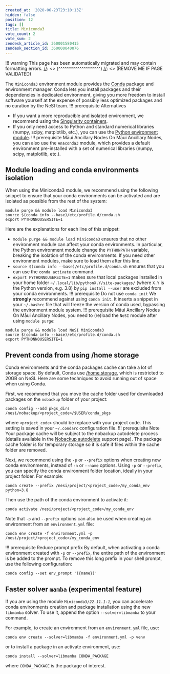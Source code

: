 ```yaml
---
created_at: '2020-06-23T23:10:13Z'
hidden: false
position: 12
tags: []
title: Miniconda3
vote_count: 2
vote_sum: 2
zendesk_article_id: 360001580415
zendesk_section_id: 360000040076
---
```




[//]: <> (REMOVE ME IF PAGE VALIDATED)
[//]: <> (vvvvvvvvvvvvvvvvvvvv)
!!! warning
    This page has been automatically migrated and may contain formatting errors.
[//]: <> (^^^^^^^^^^^^^^^^^^^^)
[//]: <> (REMOVE ME IF PAGE VALIDATED)

The `Miniconda3` environment module provides the
[Conda](https://docs.conda.io/projects/conda/en/latest/) package and
environment manager. Conda lets you install packages and their
dependencies in dedicated environment, giving you more freedom to
install software yourself at the expense of possibly less optimized
packages and no curation by the NeSI team.
!!! prerequisite Alternatives
-   If you want a more reproducible and isolated environment, we
recommend using the [Singularity
containers](https://support.nesi.org.nz/hc/en-gb/articles/360001107916-Singularity).
-   If you only need access to Python and standard numerical libraries
(numpy, scipy, matplotlib, etc.), you can use the [Python
environment
module](https://support.nesi.org.nz/hc/en-gb/articles/207782537-Python).
!!! prerequisite Māui Ancillary Nodes
On Māui Ancillary Nodes, you can also use the `Anaconda3` module,
which provides a default environment pre-installed with a set of
numerical libraries (numpy, scipy, matplotlib, etc.).

## Module loading and conda environments isolation

When using the Miniconda3 module, we recommend using the following
snippet to ensure that your conda environments can be activated and are
isolated as possible from the rest of the system:

``` sl
module purge && module load Miniconda3
source $(conda info --base)/etc/profile.d/conda.sh
export PYTHONNOUSERSITE=1
```

Here are the explanations for each line of this snippet:

-   `module purge && module load Miniconda3` ensures that no other
environment module can affect your conda environments. In
particular, the Python environment module change the `PYTHONPATH`
variable, breaking the isolation of the conda environments. If you
need other environment modules, make sure to load them after this
line.
-   `source $(conda info --base)/etc/profile.d/conda.sh` ensures that
you can use the `conda activate` command.
-   `export PYTHONNOUSERSITE=1` makes sure that local packages installed
in your home folder `~/.local/lib/pythonX.Y/site-packages/` (where
`X.Y` is the Python version, e.g. 3.8) by `pip install --user` are
excluded from your conda environments.
!!! prerequisite Do not use `conda init`
We **strongly** recommend against using `conda init`. It inserts a
snippet in your `~/.bashrc` file that will freeze the version of conda
used, bypassing the environment module system.
!!! prerequisite Māui Ancillary Nodes
On Māui Ancillary Nodes, you need to (re)load the `NeSI` module after
using `module purge`:
``` sl
module purge && module load NeSI Miniconda3
source $(conda info --base)/etc/profile.d/conda.sh
export PYTHONNOUSERSITE=1
```

## Prevent conda from using /home storage

Conda environments and the conda packages cache can take a lot of
storage space. By default, Conda use [/home
storage](https://support.nesi.org.nz/hc/en-gb/articles/360000177256-NeSI-File-Systems-and-Quotas),
which is restricted to 20GB on NeSI. Here are some techniques to avoid
running out of space when using Conda.

First, we recommend that you move the cache folder used for downloaded
packages on the `nobackup` folder of your project:

``` sl
conda config --add pkgs_dirs /nesi/nobackup/<project_code>/$USER/conda_pkgs
```

where `<project_code>` should be replace with your project code. This
setting is saved in your `~/.condarc` configuration file.
!!! prerequisite Note
Your package cache will be subject to the nobackup autodelete process
(details available in the [Nobackup
autodelete](https://support.nesi.org.nz/hc/en-gb/articles/360001162856-Automatic-cleaning-of-nobackup-file-system)
support page). The package cache folder is for temporary storage so it
is safe if files within the cache folder are removed.

Next, we recommend using the `-p` or `--prefix` options when creating
new conda environments, instead of `-n` or `--name` options. Using `-p`
or `--prefix`, you can specify the conda environment folder location,
ideally in your project folder. For example:

``` sl
conda create --prefix /nesi/project/<project_code>/my_conda_env python=3.8
```

Then use the path of the conda environment to activate it:

``` sl
conda activate /nesi/project/<project_code>/my_conda_env
```

Note that `-p` and `--prefix` options can also be used when creating an
environment from an `environment.yml` file:

``` sl
conda env create -f environment.yml -p /nesi/project/<project_code>/my_conda_env
```
!!! prerequisite Reduce prompt prefix
By default, when activating a conda environment created with `-p` or
`--prefix`, the entire path of the environment is be added to the
prompt. To remove this long prefix in your shell prompt, use the
following configuration:
``` sl
conda config --set env_prompt '({name})'
```

## Faster solver `mamba` (experimental feature)

If you are using the module `Miniconda3/`*`22.11.1-1`*, you can
accelerate conda environments creation and package installation using
the new `libmamba` solver. To use it, append the option
`--solver=libmamba` to your command.

For example, to create an environment from an `environment.yml` file,
use:

``` sl
conda env create --solver=libmamba -f environment.yml -p venv
```

or to install a package in an activate environment, use:

``` sl
conda install --solver=libmamba CONDA_PACKAGE
```

where `CONDA_PACKAGE` is the package of interest.